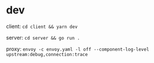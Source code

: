 # dev

client: `cd client && yarn dev` 

server: `cd server && go run .`

proxy: `envoy -c envoy.yaml -l off --component-log-level upstream:debug,connection:trace`
